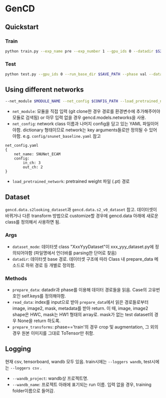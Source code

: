 # GenCD
## Quickstart
### Train
```bash
python train.py --exp_name pre --exp_number 1 --gpu_ids 0 --datadir $S2LOOKINGDATASET_PATH --dataset_mode s2_v0 --patch_size 256 --model cd_base --net_config ./config/snunet_baseline.yaml --load_pretrained_network $WEIGHT_PATH/snunet-32-weight.pt --max_epochs 100 --check_val_every_n_epoch 1 --checkpoint_every_n_epochs 1 --batch_size 8 --batch_size_inference 2 --lr 0.001 --lr_policy step --optimizer adam --loss dicefocal --loggers wandb --callbacks lr_ckpt --checkpoint_filename epoch={epoch:05d}_val_loss={loss/val_loss:.4f}
```
### Test
```bash
python test.py --gpu_ids 0 --run_base_dir $SAVE_PATH --phase val --datadir $S2LOOKINGDATASET_PATH --dataset_mode s2_v0 --patch_size 256 --batch_size 8 --batch_size_inference 2 --load_pretrained_model $TRAINED_WEIGHT_PATH --callbacks result --loggers csv
```

## Using different networks
```bash
--net_module $MODULE_NAME --net_config $CONFIG_PATH --load_pretrained_network $WEIGHT_PATH
```
- `net_module`: 모듈을 직접 입력 (git clone한 경우 경로를 환경변수에 추가해주어야 모듈로 검색됨) or 아무 입력 없을 경우 gencd.models.networks을 사용.
- `net_config`: network class 이름과 나머지 config을 담고 있는 YAML 파일이어야함. dictionary 형태이므로 network는 key arguments들로만 정의될 수 있어야함. e.g. `config/snunet_baseline.yaml` 참고
```
net_config.yaml
{
    net_name: SNUNet_ECAM
    config:
        in_ch: 3
        out_ch: 2
}
```
- `load_pretrained_network`: pretrained weight 파일 (.pt) 경로

## Dataset
`gencd.data.s2looking_dataset`과 `gencd.data.s2_v0_dataset` 참고. 데이터셋이 바뀌거나 다른 transform 방법으로 customize할 경우에 gencd.data 아래에 새로운 class를 정의해서 사용하면 됨.
### Args
- `dataset_mode`: 데이터셋 class "XxxYyyDataset"이 xxx_yyy_dataset.py에 정의되어야함 (파일명에서 언더바를 parsing한 단어로 찾음)
- `datadir`: 데이터셋 base 경로. 데이터셋 구조에 따라 Class 내 prepare_data 메소드로 하위 경로 등 개별로 정의함.
### Methods
- `prepare_data`: datadir과 phase를 이용해 데이터 경로들을 읽음. Case의 고유번호인 self.keys를 정의해야함.
- `read_data`: index를 input으로 받아 `prepare_data`에서 읽은 경로들로부터 image, image2, mask, metadata를 받아 return. 이 때, image, image2 shape은 HWC, mask는 HW1 형태의 array로. mask가 없는 test dataset의 경우 None을 return 하도록.
- `prepare_transforms`: phase=='train'의 경우 crop 및 augmentation, 그 외의 경우 원본 이미지를 그대로 ToTensor만 취함.

## Logging
현재 csv, tensorboard, wandb 모두 있음. train시에는 `--loggers wandb`, test시에는 `--loggers csv` .
- `--wandb_project`: wandb상 프로젝트명. 
- `--wandb_name`: 프로젝트 아래에 표기되는 run 이름. 입력 없을 경우, training folder이름으로 들어감.
